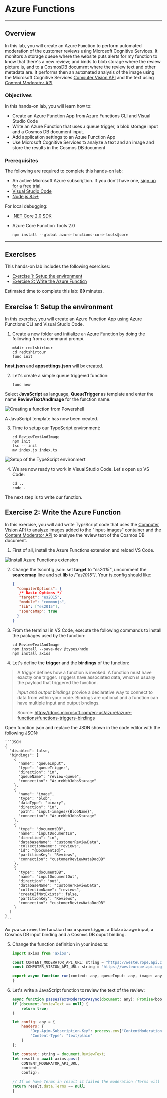 <a name="HOLTitle"></a>
# Azure Functions #

---

<a name="Overview"></a>
## Overview ##

In this lab, you will create an Azure Function to perform automated moderation of the customer reviews using Microsoft Cognitive Services.
It monitors a storage queue where the website puts alerts for my function to know that there's a new review; and binds to blob storage where the review picture is, and to a CosmosDB document where the review text and other metadata are. 
It performs then an automated analysis of the image using the Microsoft Cognitive Services [Computer Vision API](https://azure.microsoft.com/en-us/services/cognitive-services/computer-vision/) and the text using [Content Moderator API](https://azure.microsoft.com/en-us/services/cognitive-services/content-moderator/).

<a name="Objectives"></a>
### Objectives ###

In this hands-on lab, you will learn how to:

- Create an Azure Function App from Azure Functions CLI and Visual Studio Code
- Write an Azure Function that uses a queue trigger, a blob storage input and a Cosmos DB document input.
- Add application settings to an Azure Function App
- Use Microsoft Cognitive Services to analyze a text and an image and store the results in the Cosmos DB document

<a name="Prerequisites"></a>
### Prerequisites ###

The following are required to complete this hands-on lab:

- An active Microsoft Azure subscription. If you don't have one, [sign up for a free trial](http://aka.ms/WATK-FreeTrial).
- [Visual Studio Code](https://code.visualstudio.com/)
- [Node.js 8.5+](https://nodejs.org/en/)

For local debugging:
- [.NET Core 2.0 SDK](https://www.microsoft.com/net/download/core)
- Azure Core Function Tools 2.0

	```
	npm install --global azure-functions-core-tools@core
	```

---

<a name="Exercises"></a>
## Exercises ##

This hands-on lab includes the following exercises:

- [Exercise 1: Setup the environment](#Exercise1)
- [Exercise 2: Write the Azure Function](#Exercise2)

Estimated time to complete this lab: **60** minutes.

<a name="Exercise1"></a>
## Exercise 1: Setup the environment ##

In this exercise, you will create an Azure Function App using Azure Functions CLI and Visual Studio Code.

1. Create a new folder and initialize an Azure Function by doing the following from a command prompt:

	```
	mkdir redtshirtour
	cd redtshirtour
	func init
	```

**host.json** and **appsettings.json** will be created.	
	
2. Let's create a simple queue triggered function:

	```
	func new
	```

Select **JavaScript** as language, **QueueTrigger** as template and enter the name **ReviewTextAndImage** for the function name.

![Creating a function from Powershell](../../../Media/create_function_from_ps.png)

A JavaScript template has now been created.

3. Time to setup our TypeScript environment:

	```
	cd ReviewTextAndImage
	npm init
	tsc -- init
	mv index.js index.ts
	```

![Setup of the TypeScript environment](../../../Media/setup_typescript_environment.png)	
	
4. We are now ready to work in Visual Studio Code. Let's open up VS Code:

	```
	cd ..
	code .
	```

The next step is to write our function.

<a name="Exercise2"></a>
## Exercise 2: Write the Azure Function ##

In this exercise, you will add write TypeScript code that uses the [Computer Vision API](https://www.microsoft.com/cognitive-services/en-us/computer-vision-api) to analyze images added to the "input-images" container and the [Content Moderator API](https://azure.microsoft.com/en-us/services/cognitive-services/content-moderator/) to analyse the review text of the Cosmos DB document.

1. First of all, install the Azure Functions extension and reload VS Code.

![Install Azure Functions extension](../../../Media/install_azure_functions_extension.png)

2. Change the tsconfig.json: set **target** to *"es2015"*, uncomment the **sourcemap** line and set **lib** to *["es2015"]*. Your ts.config should like:

	```JSON
	{
	  "compilerOptions": {
	   /* Basic Options */                       
	   "target": "es2015",
	   "module": "commonjs",
	   "lib": ["es2015"],
	   "sourceMap": true
	  }
	}
	```

3. From the terminal in VS Code, execute the following commands to install the packages used by the function:

	```
	cd ReviewTextAndImage
	npm install --save-dev @types/node
	npm install axios
	```
		
4. Let's define the **trigger** and the **bindings** of the function:

> A _trigger_ defines how a function is invoked. A function must have exactly one trigger. Triggers have associated data, which is usually the payload that triggered the function.
>
> _Input and output bindings_ provide a declarative way to connect to data from within your code. Bindings are optional and a function can have multiple input and output bindings. 
>
> Source: https://docs.microsoft.com/en-us/azure/azure-functions/functions-triggers-bindings

Open function.json and replace the JSON shown in the code editor with the following JSON:

	```JSON
    {
      "disabled": false,
      "bindings": [
        {
          "name": "queueInput",
          "type": "queueTrigger",
          "direction": "in",
          "queueName": "review-queue",
          "connection": "AzureWebJobsStorage"
        },
        {
          "name": "image",
          "type": "blob",
          "dataType": "binary",
          "direction": "in",
          "path": "input-images/{BlobName}",
          "connection": "AzureWebJobsStorage"
        },
        {
          "type": "documentDB",
          "name": "inputDocumentIn",
          "direction": "in",
          "databaseName": "customerReviewData",
          "collectionName": "reviews",
          "id": "{DocumentId}",
          "partitionKey": "Reviews",
          "connection": "customerReviewDataDocDB"
        },
        {
          "type": "documentDB",
          "name": "inputDocumentOut",
          "direction": "out",
          "databaseName": "customerReviewData",
          "collectionName": "reviews",
          "createIfNotExists": false,
          "partitionKey": "Reviews",
          "connection": "customerReviewDataDocDB"
        }
      ]
    }
	```

As you can see, the function has a queue trigger, a Blob storage input, a Cosmos DB input binding and a Cosmos DB ouput binding.

5. Change the function definition in your index.ts:

	```javascript
	import axios from 'axios';

	const CONTENT_MODERATOR_API_URL: string = "https://westeurope.api.cognitive.microsoft.com/contentmoderator/moderate/v1.0/ProcessText/Screen?language=eng";
	const COMPUTER_VISION_API_URL: string = "https://westeurope.api.cognitive.microsoft.com/vision/v1.0/analyze?visualFeatures=Description,Tags&language=en";
	
	export async function run(context: any, queueInput: any, image: any, inputDocumentIn: any) {
	}
	```
	
6. Let's write a JavaScript function to review the text of the review:
	```javascript
	async function passesTextModeratorAsync(document: any): Promise<boolean> {
    if (document.ReviewText == null) {
        return true;
    }

    let config: any = {
        headers: {
            "Ocp-Apim-Subscription-Key": process.env["ContentModerationApiKey"],
            "Content-Type": "text/plain"
        }
    };

    let content: string = document.ReviewText;
    let result = await axios.post(
        CONTENT_MODERATOR_API_URL,
        content,
        config);

    // If we have Terms in result it failed the moderation (Terms will have the bad terms)
    return result.data.Terms == null;
	}
	```